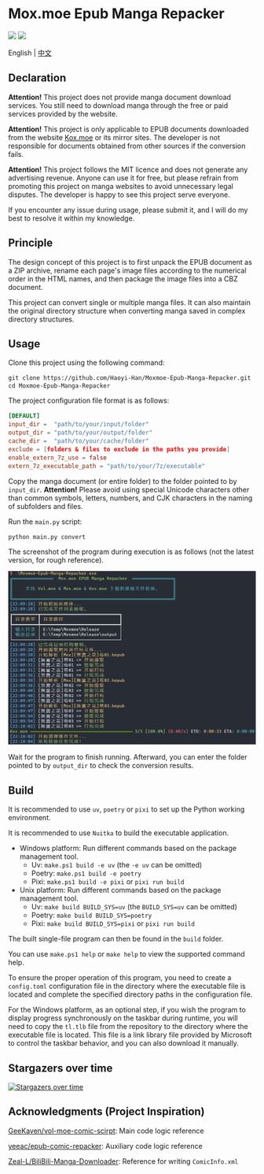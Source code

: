 # Mox.moe Epub Manga Repacker

![](https://img.shields.io/badge/python-v3.10-orange) ![](https://img.shields.io/github/license/Haoyi-Han/Moxmoe-Epub-Manga-Repacker)

English | [中文](./README_ZH.md)

## Declaration

**Attention!** This project does not provide manga document download services. You still need to download manga through the free or paid services provided by the website.

**Attention!** This project is only applicable to EPUB documents downloaded from the website [Kox.moe](https://kox.moe) or its mirror sites. The developer is not responsible for documents obtained from other sources if the conversion fails.

**Attention!** This project follows the MIT licence and does not generate any advertising revenue. Anyone can use it for free, but please refrain from promoting this project on manga websites to avoid unnecessary legal disputes. The developer is happy to see this project serve everyone.

If you encounter any issue during usage, please submit it, and I will do my best to resolve it within my knowledge.

## Principle

The design concept of this project is to first unpack the EPUB document as a ZIP archive, rename each page's image files according to the numerical order in the HTML names, and then package the image files into a CBZ document.

This project can convert single or multiple manga files. It can also maintain the original directory structure when converting manga saved in complex directory structures.

## Usage

Clone this project using the following command:

```shell
git clone https://github.com/Haoyi-Han/Moxmoe-Epub-Manga-Repacker.git
cd Moxmoe-Epub-Manga-Repacker
```

The project configuration file format is as follows:

```toml
[DEFAULT]
input_dir =  "path/to/your/input/folder"
output_dir = "path/to/your/output/folder"
cache_dir =  "path/to/your/cache/folder"
exclude = [folders & files to exclude in the paths you provide]
enable_extern_7z_use = false
extern_7z_executable_path = "path/to/your/7z/executable"
```

Copy the manga document (or entire folder) to the folder pointed to by `input_dir`. **Attention!** Please avoid using special Unicode characters other than common symbols, letters, numbers, and CJK characters in the naming of subfolders and files.

Run the `main.py` script:

```shell
python main.py convert
```

The screenshot of the program during execution is as follows (not the latest version, for rough reference).

![](./img/2023-04-18.png)

Wait for the program to finish running. Afterward, you can enter the folder pointed to by `output_dir` to check the conversion results.

## Build

It is recommended to use `uv`, `poetry` or `pixi` to set up the Python working environment.

It is recommended to use `Nuitka` to build the executable application.

- Windows platform: Run different commands based on the package management tool.
  - Uv: `make.ps1 build -e uv` (the `-e uv` can be omitted)
  - Poetry: `make.ps1 build -e poetry`
  - Pixi: `make.ps1 build -e pixi` or `pixi run build`
- Unix platform: Run different commands based on the package management tool.
  - Uv: `make build BUILD_SYS=uv` (the `BUILD_SYS=uv` can be omitted)
  - Poetry: `make build BUILD_SYS=poetry`
  - Pixi: `make build BUILD_SYS=pixi` or `pixi run build`

The built single-file program can then be found in the `build` folder.

You can use `make.ps1 help` or `make help` to view the supported command help.

To ensure the proper operation of this program, you need to create a `config.toml` configuration file in the directory where the executable file is located and complete the specified directory paths in the configuration file.

For the Windows platform, as an optional step, if you wish the program to display progress synchronously on the taskbar during runtime, you will need to copy the `tl.tlb` file from the repository to the directory where the executable file is located. This file is a link library file provided by Microsoft to control the taskbar behavior, and you can also download it manually.

## Stargazers over time

[![Stargazers over time](https://starchart.cc/Haoyi-Han/Moxmoe-Epub-Manga-Repacker.svg)](https://starchart.cc/Haoyi-Han/Moxmoe-Epub-Manga-Repacker)

## Acknowledgments (Project Inspiration)

[GeeKaven/vol-moe-comic-scirpt](https://github.com/GeeKaven/vol-moe-comic-scirpt): Main code logic reference

[yeeac/epub-comic-repacker](https://github.com/yeeac/epub-comic-repacker): Auxiliary code logic reference

[Zeal-L/BiliBili-Manga-Downloader](https://github.com/Zeal-L/BiliBili-Manga-Downloader): Reference for writing `ComicInfo.xml`